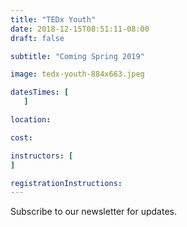 ```yaml
---
title: "TEDx Youth"
date: 2018-12-15T08:51:11-08:00
draft: false

subtitle: "Coming Spring 2019"

image: tedx-youth-884x663.jpeg

datesTimes: [
   ]

location:

cost:

instructors: [
]

registrationInstructions:
---
```


Subscribe to our newsletter for updates.